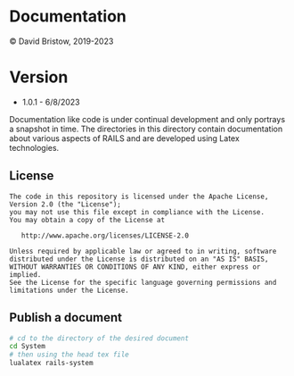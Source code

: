 # Documentation
&copy; David Bristow, 2019-2023

# Version
* 1.0.1 - 6/8/2023

Documentation like code is under continual development and only portrays a snapshot in time. The directories in this directory contain documentation about various aspects of RAILS and are developed using Latex technologies.

## License

    The code in this repository is licensed under the Apache License, Version 2.0 (the "License");
    you may not use this file except in compliance with the License.
    You may obtain a copy of the License at

       http://www.apache.org/licenses/LICENSE-2.0

    Unless required by applicable law or agreed to in writing, software
    distributed under the License is distributed on an "AS IS" BASIS,
    WITHOUT WARRANTIES OR CONDITIONS OF ANY KIND, either express or implied.
    See the License for the specific language governing permissions and
    limitations under the License.

## Publish a document

``` bash
# cd to the directory of the desired document
cd System
# then using the head tex file
lualatex rails-system
